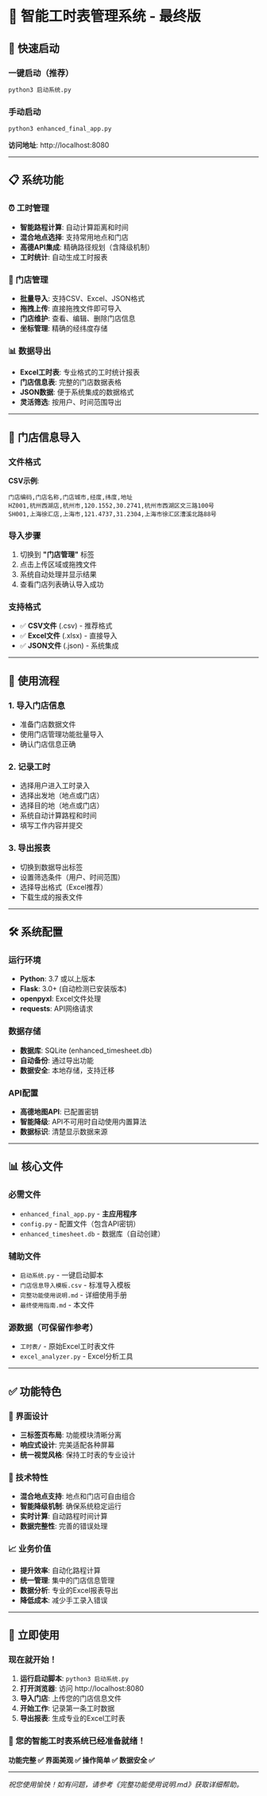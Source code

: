 # 🎯 智能工时表管理系统 - 最终版

## 🚀 快速启动

### 一键启动（推荐）
```bash
python3 启动系统.py
```

### 手动启动
```bash
python3 enhanced_final_app.py
```

**访问地址**: http://localhost:8080

---

## 📋 系统功能

### ⏰ 工时管理
- **智能路程计算**: 自动计算距离和时间
- **混合地点选择**: 支持常用地点和门店
- **高德API集成**: 精确路径规划（含降级机制）
- **工时统计**: 自动生成工时报表

### 🏪 门店管理  
- **批量导入**: 支持CSV、Excel、JSON格式
- **拖拽上传**: 直接拖拽文件即可导入
- **门店维护**: 查看、编辑、删除门店信息
- **坐标管理**: 精确的经纬度存储

### 📊 数据导出
- **Excel工时表**: 专业格式的工时统计报表
- **门店信息表**: 完整的门店数据表格  
- **JSON数据**: 便于系统集成的数据格式
- **灵活筛选**: 按用户、时间范围导出

---

## 📁 门店信息导入

### 文件格式
**CSV示例**:
```csv
门店编码,门店名称,门店城市,经度,纬度,地址
HZ001,杭州西湖店,杭州市,120.1552,30.2741,杭州市西湖区文三路100号
SH001,上海徐汇店,上海市,121.4737,31.2304,上海市徐汇区漕溪北路88号
```

### 导入步骤
1. 切换到 **"门店管理"** 标签
2. 点击上传区域或拖拽文件
3. 系统自动处理并显示结果
4. 查看门店列表确认导入成功

### 支持格式
- ✅ **CSV文件** (.csv) - 推荐格式
- ✅ **Excel文件** (.xlsx) - 直接导入
- ✅ **JSON文件** (.json) - 系统集成

---

## 🎯 使用流程

### 1. 导入门店信息
- 准备门店数据文件
- 使用门店管理功能批量导入
- 确认门店信息正确

### 2. 记录工时
- 选择用户进入工时录入
- 选择出发地（地点或门店）
- 选择目的地（地点或门店）
- 系统自动计算路程和时间
- 填写工作内容并提交

### 3. 导出报表
- 切换到数据导出标签
- 设置筛选条件（用户、时间范围）
- 选择导出格式（Excel推荐）
- 下载生成的报表文件

---

## 🛠️ 系统配置

### 运行环境
- **Python**: 3.7 或以上版本
- **Flask**: 3.0+ (自动检测已安装版本)
- **openpyxl**: Excel文件处理
- **requests**: API网络请求

### 数据存储
- **数据库**: SQLite (enhanced_timesheet.db)
- **自动备份**: 通过导出功能
- **数据安全**: 本地存储，支持迁移

### API配置
- **高德地图API**: 已配置密钥
- **智能降级**: API不可用时自动使用内置算法
- **数据标识**: 清楚显示数据来源

---

## 📊 核心文件

### 必需文件
- `enhanced_final_app.py` - **主应用程序**
- `config.py` - 配置文件（包含API密钥）
- `enhanced_timesheet.db` - 数据库（自动创建）

### 辅助文件
- `启动系统.py` - 一键启动脚本
- `门店信息导入模板.csv` - 标准导入模板
- `完整功能使用说明.md` - 详细使用手册
- `最终使用指南.md` - 本文件

### 源数据（可保留作参考）
- `工时表/` - 原始Excel工时表文件
- `excel_analyzer.py` - Excel分析工具

---

## ✅ 功能特色

### 🎨 界面设计
- **三标签页布局**: 功能模块清晰分离
- **响应式设计**: 完美适配各种屏幕
- **统一视觉风格**: 保持工时表的专业设计

### 🔧 技术特性
- **混合地点支持**: 地点和门店可自由组合
- **智能降级机制**: 确保系统稳定运行
- **实时计算**: 自动路程时间计算
- **数据完整性**: 完善的错误处理

### 📈 业务价值
- **提升效率**: 自动化路程计算
- **统一管理**: 集中的门店信息管理
- **数据分析**: 专业的Excel报表导出
- **降低成本**: 减少手工录入错误

---

## 🎉 立即使用

### 现在就开始！
1. **运行启动脚本**: `python3 启动系统.py`
2. **打开浏览器**: 访问 http://localhost:8080
3. **导入门店**: 上传您的门店信息文件
4. **开始工作**: 记录第一条工时数据
5. **导出报表**: 生成专业的Excel工时表

### 🎯 您的智能工时表系统已经准备就绪！

**功能完整 ✅ 界面美观 ✅ 操作简单 ✅ 数据安全 ✅**

---

*祝您使用愉快！如有问题，请参考《完整功能使用说明.md》获取详细帮助。*
